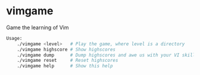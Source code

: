 # vimgame
Game the learning of Vim

```bash
Usage:
	./vimgame <level>	# Play the game, where level is a directory
	./vimgame highscore	# Show highscores
	./vimgame dump		# Dump highscores and awe us with your VI skill
	./vimgame reset		# Reset highscores
	./vimgame help		# Show this help
```

